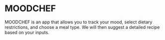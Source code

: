 # MOODCHEF 
MOODCHEF is an app that allows you to track your mood, select dietary restrictions, and choose a meal type. We will then suggest a detailed recipe based on your inputs.

